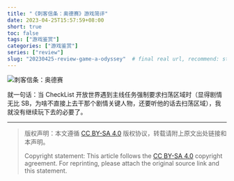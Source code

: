```yaml
---
title: "《刺客信条：奥德赛》游戏简评"
date: 2023-04-25T15:57:59+08:00
short: true
toc: false
tags: ["游戏鉴赏"]
categories: ["游戏鉴赏"]
series: ["review"]
slug: "20230425-review-game-a-odyssey"  # final real url, recommend: start by date, follow lower case words with hyphen splitter. E.g., `20230316-text-title`
---
```


![刺客信条：奥德赛](/img/posts/20230425-aodessey.jpg "刺客信条：奥德赛")

就一句话：当 CheckList 开放世界遇到主线任务强制要求扫荡区域时（显得剧情无比 SB，为啥不直接上去干那个剧情关键人物，还要听他的话去扫荡区域），我就没有继续玩下去的必要了。

---

> 版权声明：本文遵循 [CC BY-SA 4.0](https://creativecommons.org/licenses/by-sa/4.0/deed.zh) 版权协议，转载请附上原文出处链接和本声明。
>
> Copyright statement: This article follows the [CC BY-SA 4.0](https://creativecommons.org/licenses/by-sa/4.0/deed.en) copyright agreement. For reprinting, please attach the original source link and this statement.
